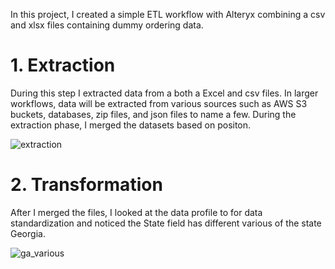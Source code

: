 In this project, I created a simple ETL workflow with Alteryx combining a csv and xlsx files containing dummy ordering data. 


# 1. Extraction 
During this step I extracted data from a both a Excel and csv files. In larger workflows, data will be extracted from various sources such as AWS S3 buckets, databases, zip files, and json files to name a few. During the extraction phase, I merged the datasets based on positon.

![extraction](https://user-images.githubusercontent.com/32176320/130826047-01c0ce86-f548-40bb-bdc4-7dd01a81822a.png)

# 2. Transformation
After I merged the files, I looked at the data profile to for data standardization and noticed the State field has different various of the state Georgia. 

![ga_various](https://user-images.githubusercontent.com/32176320/130826687-8ddfc1fa-91f5-457a-8630-b0e74fb896a3.png)
